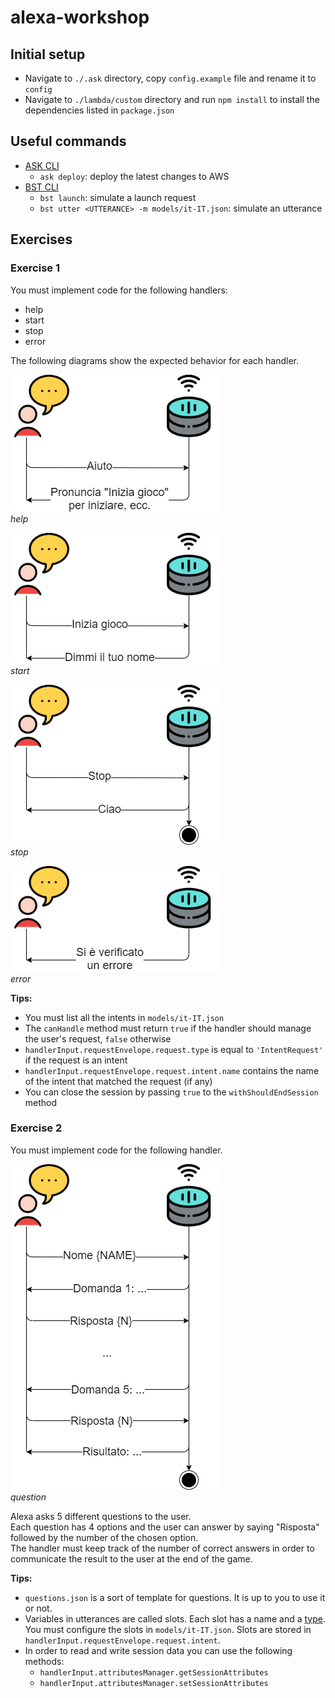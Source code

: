 # alexa-workshop

## Initial setup
- Navigate to `./.ask` directory, copy `config.example` file and rename it to `config`
- Navigate to `./lambda/custom` directory and run `npm install` to install the dependencies listed in `package.json`

## Useful commands
- [ASK CLI](https://developer.amazon.com/it/docs/smapi/ask-cli-command-reference.html)
  - `ask deploy`: deploy the latest changes to AWS
- [BST CLI](http://docs.bespoken.io/en/latest)
  - `bst launch`: simulate a launch request
  - `bst utter <UTTERANCE> -m models/it-IT.json`: simulate an utterance

## Exercises
### Exercise 1
You must implement code for the following handlers:
- help
- start
- stop
- error

The following diagrams show the expected behavior for each handler.

![Help handler](./images/02.help.png)  
*help*

![Start handler](./images/03.start.png)  
*start*

![Stop handler](./images/05.stop.png)  
*stop*

![Error handler](./images/06.error.png)  
*error*

**Tips:**
- You must list all the intents in `models/it-IT.json`
- The `canHandle` method must return `true` if the handler should manage the user's request, `false` otherwise
- `handlerInput.requestEnvelope.request.type` is equal to `'IntentRequest'` if the request is an intent
- `handlerInput.requestEnvelope.request.intent.name` contains the name of the intent that matched the request (if any)
- You can close the session by passing `true` to the `withShouldEndSession` method

### Exercise 2
You must implement code for the following handler.

![Question handler](./images/04.question.png)  
*question*

Alexa asks 5 different questions to the user.  
Each question has 4 options and the user can answer by saying "Risposta" followed by the number of the chosen option.  
The handler must keep track of the number of correct answers in order to communicate the result to the user at the end of the game.

**Tips:**
- `questions.json` is a sort of template for questions. It is up to you to use it or not.
- Variables in utterances are called slots. Each slot has a name and a [type](https://developer.amazon.com/it/docs/custom-skills/slot-type-reference.html). You must configure the slots in `models/it-IT.json`. Slots are stored in `handlerInput.requestEnvelope.request.intent`.
- In order to read and write session data you can use the following methods:
  - `handlerInput.attributesManager.getSessionAttributes`
  - `handlerInput.attributesManager.setSessionAttributes`
